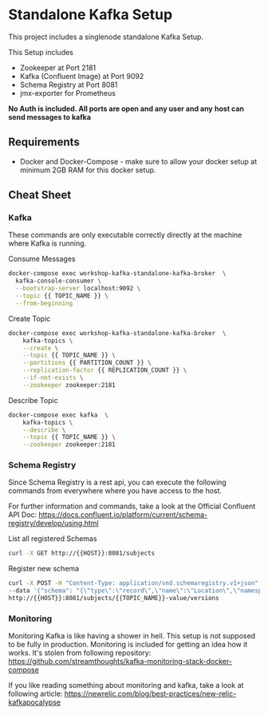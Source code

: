 # Standalone Kafka Setup
This project includes a singlenode standalone Kafka Setup.

This Setup includes
- Zookeeper at Port 2181
- Kafka (Confluent Image) at Port 9092
- Schema Registry at Port 8081
- jmx-exporter for Prometheus

**No Auth is included. All ports are open and any user and any**
**host can send messages to kafka**

## Requirements
- Docker and Docker-Compose - make sure to allow your docker setup
    at minimum 2GB RAM for this docker setup.


## Cheat Sheet

### Kafka
These commands are only executable correctly directly at the machine
where Kafka is running.

Consume Messages
```bash
docker-compose exec workshop-kafka-standalone-kafka-broker  \
  kafka-console-consumer \
  --bootstrap-server localhost:9092 \
  --topic {{ TOPIC_NAME }} \
  --from-beginning
```

Create Topic
```bash
docker-compose exec workshop-kafka-standalone-kafka-broker  \
    kafka-topics \
    --create \
    --topic {{ TOPIC_NAME }} \
    --partitions {{ PARTITION_COUNT }} \
    --replication-factor {{ REPLICATION_COUNT }} \
    --if-not-exists \
    --zookeeper zookeeper:2181
```

Describe Topic
```bash
docker-compose exec kafka  \
    kafka-topics \
    --describe \
    --topic {{ TOPIC_NAME }} \
    --zookeeper zookeeper:2181
```

### Schema Registry
Since Schema Registry is a rest api, you can execute the following
commands from everywhere where you have access to the host.

For further information and commands, take a look at the Official
Confluent API Doc:
https://docs.confluent.io/platform/current/schema-registry/develop/using.html

List all registered Schemas
```bash
curl -X GET http://{{HOST}}:8081/subjects
```

Register new schema
```bash
curl -X POST -H "Content-Type: application/vnd.schemaregistry.v1+json" \
--data '{"schema": "{\"type\":\"record\",\"name\":\"Location\",\"namespace\":\"iot\",\"fields\":[{\"name\":\"car_id\",\"type\":\"string\"},{\"name\":\"lat\",\"type\":\"float\"}, {\"name\":\"long\",\"type\":\"float\"},{\"name\":\"time\",\"type\":\"int\"}]}"}' \
http://{{HOST}}:8081/subjects/{{TOPIC_NAME}}-value/versions
```

### Monitoring

Monitoring Kafka is like having a shower in hell. This setup is not
supposed to be fully in production. Monitoring is included for
getting an idea how it works. It's stolen from following repository:
https://github.com/streamthoughts/kafka-monitoring-stack-docker-compose

If you like reading something about monitoring and kafka, take a look at
following article:
https://newrelic.com/blog/best-practices/new-relic-kafkapocalypse
